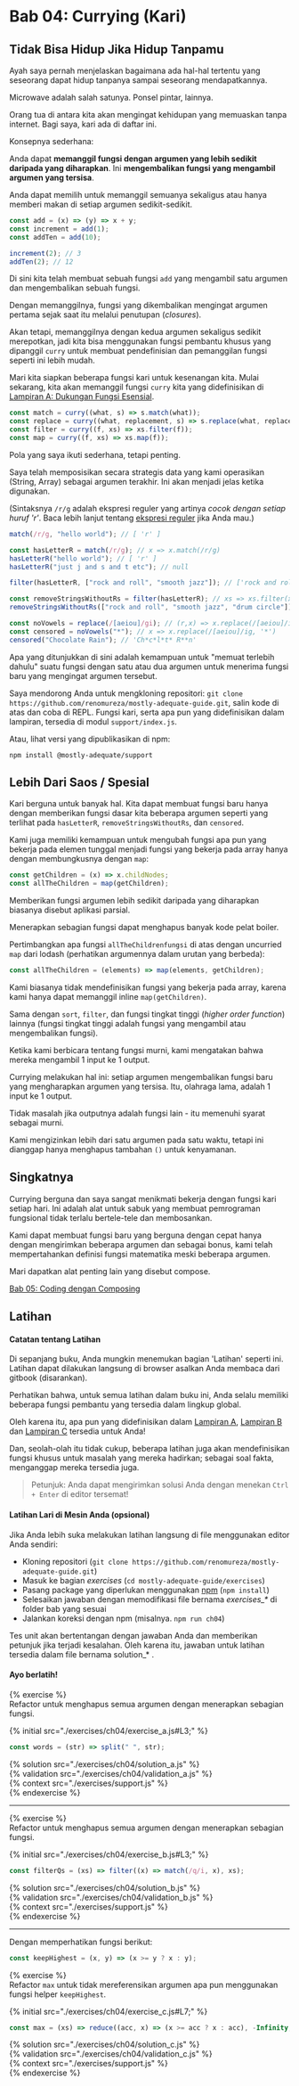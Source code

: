 # Bab 04: Currying (Kari)

## Tidak Bisa Hidup Jika Hidup Tanpamu

Ayah saya pernah menjelaskan bagaimana ada hal-hal tertentu yang seseorang dapat hidup tanpanya sampai seseorang mendapatkannya.

Microwave adalah salah satunya. Ponsel pintar, lainnya.

Orang tua di antara kita akan mengingat kehidupan yang memuaskan tanpa internet. Bagi saya, kari ada di daftar ini.

Konsepnya sederhana:

Anda dapat **memanggil fungsi dengan argumen yang lebih sedikit daripada yang diharapkan**. Ini **mengembalikan fungsi yang mengambil argumen yang tersisa**.

Anda dapat memilih untuk memanggil semuanya sekaligus atau hanya memberi makan di setiap argumen sedikit-sedikit.

```js
const add = (x) => (y) => x + y;
const increment = add(1);
const addTen = add(10);

increment(2); // 3
addTen(2); // 12
```

Di sini kita telah membuat sebuah fungsi `add` yang mengambil satu argumen dan mengembalikan sebuah fungsi.

Dengan memanggilnya, fungsi yang dikembalikan mengingat argumen pertama sejak saat itu melalui penutupan (_closures_).

Akan tetapi, memanggilnya dengan kedua argumen sekaligus sedikit merepotkan, jadi kita bisa menggunakan fungsi pembantu khusus yang dipanggil `curry` untuk membuat pendefinisian dan pemanggilan fungsi seperti ini lebih mudah.

Mari kita siapkan beberapa fungsi kari untuk kesenangan kita. Mulai sekarang, kita akan memanggil fungsi `curry` kita yang didefinisikan di [Lampiran A: Dukungan Fungsi Esensial](./appendix_a-id.md).

```js
const match = curry((what, s) => s.match(what));
const replace = curry((what, replacement, s) => s.replace(what, replacement));
const filter = curry((f, xs) => xs.filter(f));
const map = curry((f, xs) => xs.map(f));
```

Pola yang saya ikuti sederhana, tetapi penting.

Saya telah memposisikan secara strategis data yang kami operasikan (String, Array) sebagai argumen terakhir. Ini akan menjadi jelas ketika digunakan.

(Sintaksnya `/r/g` adalah ekspresi reguler yang artinya _cocok dengan setiap huruf 'r'_. Baca lebih lanjut tentang [ekspresi reguler](https://developer.mozilla.org/en-US/docs/Web/JavaScript/Guide/Regular_Expressions) jika Anda mau.)

```js
match(/r/g, "hello world"); // [ 'r' ]

const hasLetterR = match(/r/g); // x => x.match(/r/g)
hasLetterR("hello world"); // [ 'r' ]
hasLetterR("just j and s and t etc"); // null

filter(hasLetterR, ["rock and roll", "smooth jazz"]); // ['rock and roll']

const removeStringsWithoutRs = filter(hasLetterR); // xs => xs.filter(x => x.match(/r/g))
removeStringsWithoutRs(["rock and roll", "smooth jazz", "drum circle"]); // ['rock and roll', 'drum circle']

const noVowels = replace(/[aeiou]/gi); // (r,x) => x.replace(/[aeiou]/ig, r)
const censored = noVowels("*"); // x => x.replace(/[aeiou]/ig, '*')
censored("Chocolate Rain"); // 'Ch*c*l*t* R**n'
```

Apa yang ditunjukkan di sini adalah kemampuan untuk "memuat terlebih dahulu" suatu fungsi dengan satu atau dua argumen untuk menerima fungsi baru yang mengingat argumen tersebut.

Saya mendorong Anda untuk mengkloning repositori: `git clone https://github.com/renomureza/mostly-adequate-guide.git`, salin kode di atas dan coba di REPL. Fungsi kari, serta apa pun yang didefinisikan dalam lampiran, tersedia di modul `support/index.js`.

Atau, lihat versi yang dipublikasikan di npm:

```
npm install @mostly-adequate/support
```

## Lebih Dari Saos / Spesial

Kari berguna untuk banyak hal. Kita dapat membuat fungsi baru hanya dengan memberikan fungsi dasar kita beberapa argumen seperti yang terlihat pada `hasLetterR`, `removeStringsWithoutRs`, dan `censored`.

Kami juga memiliki kemampuan untuk mengubah fungsi apa pun yang bekerja pada elemen tunggal menjadi fungsi yang bekerja pada array hanya dengan membungkusnya dengan `map`:

```js
const getChildren = (x) => x.childNodes;
const allTheChildren = map(getChildren);
```

Memberikan fungsi argumen lebih sedikit daripada yang diharapkan biasanya disebut aplikasi parsial.

Menerapkan sebagian fungsi dapat menghapus banyak kode pelat boiler.

Pertimbangkan apa fungsi `allTheChildrenfungsi` di atas dengan uncurried `map` dari lodash (perhatikan argumennya dalam urutan yang berbeda):

```js
const allTheChildren = (elements) => map(elements, getChildren);
```

Kami biasanya tidak mendefinisikan fungsi yang bekerja pada array, karena kami hanya dapat memanggil inline `map(getChildren)`.

Sama dengan `sort`, `filter`, dan fungsi tingkat tinggi (_higher order function_) lainnya (fungsi tingkat tinggi adalah fungsi yang mengambil atau mengembalikan fungsi).

Ketika kami berbicara tentang fungsi murni, kami mengatakan bahwa mereka mengambil 1 input ke 1 output.

Currying melakukan hal ini: setiap argumen mengembalikan fungsi baru yang mengharapkan argumen yang tersisa. Itu, olahraga lama, adalah 1 input ke 1 output.

Tidak masalah jika outputnya adalah fungsi lain - itu memenuhi syarat sebagai murni.

Kami mengizinkan lebih dari satu argumen pada satu waktu, tetapi ini dianggap hanya menghapus tambahan `()` untuk kenyamanan.

## Singkatnya

Currying berguna dan saya sangat menikmati bekerja dengan fungsi kari setiap hari. Ini adalah alat untuk sabuk yang membuat pemrograman fungsional tidak terlalu bertele-tele dan membosankan.

Kami dapat membuat fungsi baru yang berguna dengan cepat hanya dengan mengirimkan beberapa argumen dan sebagai bonus, kami telah mempertahankan definisi fungsi matematika meski beberapa argumen.

Mari dapatkan alat penting lain yang disebut compose.

[Bab 05: Coding dengan Composing](ch05-id.md)

## Latihan

#### Catatan tentang Latihan

Di sepanjang buku, Anda mungkin menemukan bagian 'Latihan' seperti ini. Latihan dapat dilakukan langsung di browser asalkan Anda membaca dari gitbook (disarankan).

Perhatikan bahwa, untuk semua latihan dalam buku ini, Anda selalu memiliki beberapa fungsi pembantu yang tersedia dalam lingkup global.

Oleh karena itu, apa pun yang didefinisikan dalam [Lampiran A](./appendix_a-id.md),
[Lampiran B](./appendix_b-id.md) dan [Lampiran C](./appendix_c-id.md) tersedia untuk Anda!

Dan, seolah-olah itu tidak cukup, beberapa latihan juga akan mendefinisikan fungsi khusus untuk masalah yang mereka hadirkan; sebagai soal fakta, menganggap mereka tersedia juga.

> Petunjuk: Anda dapat mengirimkan solusi Anda dengan menekan `Ctrl + Enter` di editor tersemat!

#### Latihan Lari di Mesin Anda (opsional)

Jika Anda lebih suka melakukan latihan langsung di file menggunakan editor Anda sendiri:

- Kloning repositori (`git clone https://github.com/renomureza/mostly-adequate-guide.git`)
- Masuk ke bagian _exercises_ (`cd mostly-adequate-guide/exercises`)
- Pasang package yang diperlukan menggunakan [npm](https://docs.npmjs.com/downloading-and-installing-node-js-and-npm) (`npm install`)
- Selesaikan jawaban dengan memodifikasi file bernama _exercises\_\*_ di folder bab yang sesuai
- Jalankan koreksi dengan npm (misalnya. `npm run ch04`)

Tes unit akan bertentangan dengan jawaban Anda dan memberikan petunjuk jika terjadi kesalahan. Oleh karena itu, jawaban untuk latihan tersedia dalam file bernama solution\_\* .

#### Ayo berlatih!

{% exercise %}  
Refactor untuk menghapus semua argumen dengan menerapkan sebagian fungsi.

{% initial src="./exercises/ch04/exercise_a.js#L3;" %}

```js
const words = (str) => split(" ", str);
```

{% solution src="./exercises/ch04/solution_a.js" %}  
{% validation src="./exercises/ch04/validation_a.js" %}  
{% context src="./exercises/support.js" %}  
{% endexercise %}

---

{% exercise %}  
Refactor untuk menghapus semua argumen dengan menerapkan sebagian fungsi.

{% initial src="./exercises/ch04/exercise_b.js#L3;" %}

```js
const filterQs = (xs) => filter((x) => match(/q/i, x), xs);
```

{% solution src="./exercises/ch04/solution_b.js" %}  
{% validation src="./exercises/ch04/validation_b.js" %}  
{% context src="./exercises/support.js" %}  
{% endexercise %}

---

Dengan memperhatikan fungsi berikut:

```js
const keepHighest = (x, y) => (x >= y ? x : y);
```

{% exercise %}  
Refactor `max` untuk tidak mereferensikan argumen apa pun menggunakan fungsi helper `keepHighest`.

{% initial src="./exercises/ch04/exercise_c.js#L7;" %}

```js
const max = (xs) => reduce((acc, x) => (x >= acc ? x : acc), -Infinity, xs);
```

{% solution src="./exercises/ch04/solution_c.js" %}  
{% validation src="./exercises/ch04/validation_c.js" %}  
{% context src="./exercises/support.js" %}  
{% endexercise %}
